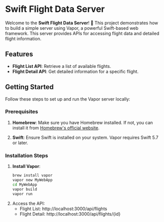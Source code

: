 
# Swift Flight Data Server

Welcome to the **Swift Flight Data Server**! 🚀 This project demonstrates how to build a simple server using Vapor, a powerful Swift-based web framework. This server provides APIs for accessing flight data and detailed flight information.

## Features

- **Flight List API**: Retrieve a list of available flights.
- **Flight Detail API**: Get detailed information for a specific flight.

## Getting Started

Follow these steps to set up and run the Vapor server locally:

### Prerequisites

1. **Homebrew**: Make sure you have Homebrew installed. If not, you can install it from [Homebrew's official website](https://brew.sh/).

2. **Swift**: Ensure Swift is installed on your system. Vapor requires Swift 5.7 or later.

### Installation Steps

1. **Install Vapor**:
   ```bash
   brew install vapor
   vapor new MyWebApp
   cd MyWebApp
   vapor build
   vapor run
2. Access the API:
   - Flight List: http://localhost:3000/api/flights
   - Flight Detail: http://localhost:3000/api/flights/{id}
 
